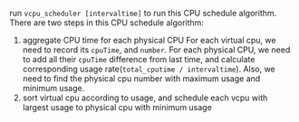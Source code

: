 run `vcpu_scheduler [intervaltime]` to run this CPU schedule algorithm. 
There are two steps in this CPU schedule algorithm:
1. aggregate CPU time for each physical CPU 
For each virtual cpu, we need to record its `cpuTime`, and `number`. For each physical CPU, we need to add all their `cpuTime` difference from last time, and calculate corresponding usage rate(`total_cputime / intervaltime`). 
Also, we need to find the physical cpu number with maximum usage and minimum usage. 
2. sort virtual cpu according to usage, and schedule each vcpu with largest usage to physical cpu with minimum usage
